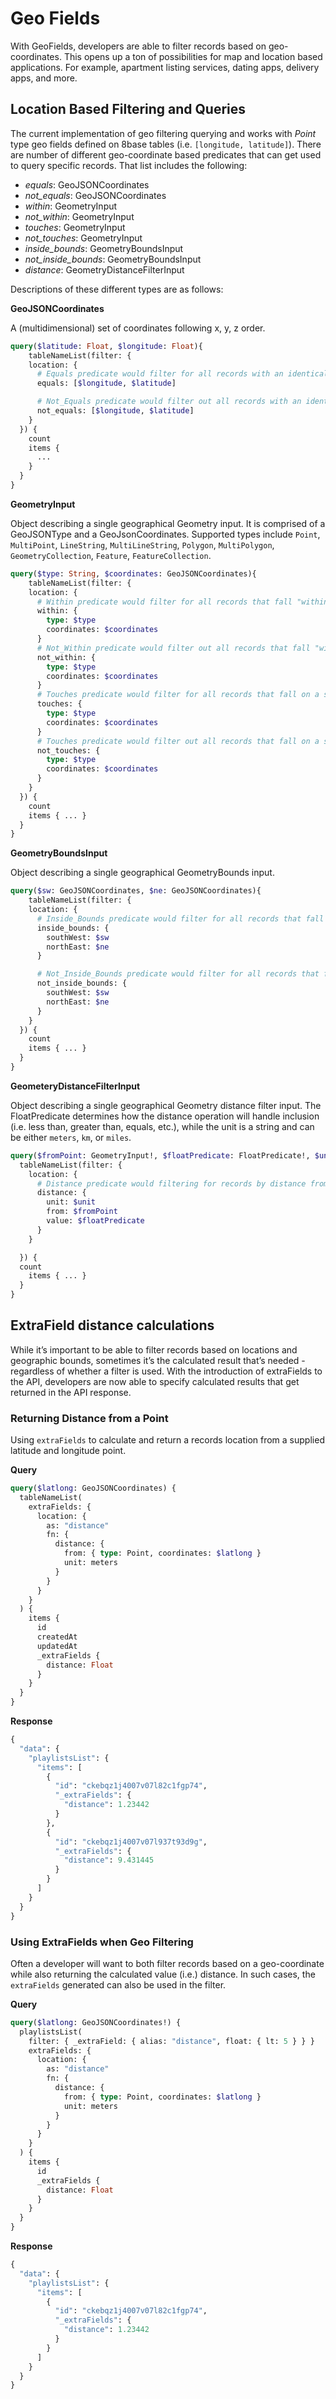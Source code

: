 # Geo Fields

With GeoFields, developers are able to filter records based on geo-coordinates. This opens up a ton of possibilities for map and location based applications. For example, apartment listing services, dating apps, delivery apps, and more.

## Location Based Filtering and Queries

The current implementation of geo filtering querying and works with _Point_ type geo fields defined on 8base tables (i.e. `[longitude, latitude]`). There are number of different geo-coordinate based predicates that can get used to query specific records. That list includes the following:

- *equals*: GeoJSONCoordinates
- *not_equals*: GeoJSONCoordinates
- *within*: GeometryInput
- *not_within*: GeometryInput
- *touches*: GeometryInput
- *not_touches*: GeometryInput
- *inside_bounds*: GeometryBoundsInput
- *not_inside_bounds*: GeometryBoundsInput
- *distance*: GeometryDistanceFilterInput

Descriptions of these different types are as follows:

**GeoJSONCoordinates**

A (multidimensional) set of coordinates following x, y, z order.

```graphql
query($latitude: Float, $longitude: Float){
	tableNameList(filter: {
    location: {
      # Equals predicate would filter for all records with an identical location lat/lon location.
      equals: [$longitude, $latitude]

      # Not_Equals predicate would filter out all records with an identical location lat/lon location.
      not_equals: [$longitude, $latitude]
    }
  }) {
    count
    items {
      ...
    }
  }
}
```

**GeometryInput**

Object describing a single geographical Geometry input. It is comprised of a GeoJSONType and a GeoJsonCoordinates. Supported types include `Point`, `MultiPoint`, `LineString`, `MultiLineString`, `Polygon`, `MultiPolygon`, `GeometryCollection`, `Feature`, `FeatureCollection`.

```graphql
query($type: String, $coordinates: GeoJSONCoordinates){
	tableNameList(filter: {
    location: {
      # Within predicate would filter for all records that fall "within" specified boundary
      within: {
        type: $type
        coordinates: $coordinates
      }
      # Not_Within predicate would filter out all records that fall "within" specified boundary
      not_within: {
        type: $type
        coordinates: $coordinates
      }
      # Touches predicate would filter for all records that fall on a specified boundary
      touches: {
        type: $type
        coordinates: $coordinates
      }
      # Touches predicate would filter out all records that fall on a specified boundary
      not_touches: {
        type: $type
        coordinates: $coordinates
      }
    }
  }) {
    count
    items { ... }
  }
}
```

**GeometryBoundsInput**

Object describing a single geographical GeometryBounds input.

```graphql
query($sw: GeoJSONCoordinates, $ne: GeoJSONCoordinates){
	tableNameList(filter: {
    location: {
      # Inside_Bounds predicate would filter for all records that fall "within" south west / north east bounds.
      inside_bounds: {
        southWest: $sw
        northEast: $ne
      }

      # Not_Inside_Bounds predicate would filter for all records that fall "within" south west / north east bounds.
      not_inside_bounds: {
        southWest: $sw
        northEast: $ne
      }
    }
  }) {
    count
    items { ... }
  }
}
```

**GeometeryDistanceFilterInput**

Object describing a single geographical Geometry distance filter input. The FloatPredicate determines how the distance operation will handle inclusion (i.e. less than, greater than, equals, etc.), while the unit is a string and can be either `meters`, `km`, or `miles`.

```graphql
query($fromPoint: GeometryInput!, $floatPredicate: FloatPredicate!, $unit: DistanceUnitType){
  tableNameList(filter: {
    location: {
      # Distance predicate would filtering for records by distance from a supplied Point.
      distance: {
        unit: $unit
        from: $fromPoint
        value: $floatPredicate
      }
    }

  }) {
  count
    items { ... }
  }
}
```

## ExtraField distance calculations

While it’s important to be able to filter records based on locations and geographic bounds, sometimes it’s the calculated result that’s needed - regardless of whether a filter is used. With the introduction of extraFields to the API, developers are now able to specify calculated results that get returned in the API response.

### Returning Distance from a Point

Using `extraFields` to calculate and return a records location from a supplied latitude and longitude point.

**Query**

```graphql
query($latlong: GeoJSONCoordinates) {
  tableNameList(
    extraFields: {
      location: {
        as: "distance"
        fn: {
          distance: {
            from: { type: Point, coordinates: $latlong }
            unit: meters
          }
        }
      }
    }
  ) {
    items {
      id
      createdAt
      updatedAt
      _extraFields {
        distance: Float
      }
    }
  }
}
```

**Response**

```graphql
{
  "data": {
    "playlistsList": {
      "items": [
        {
          "id": "ckebqz1j4007v07l82c1fgp74",
          "_extraFields": {
            "distance": 1.23442
          }
        },
        {
          "id": "ckebqz1j4007v07l937t93d9g",
          "_extraFields": {
            "distance": 9.431445
          }
        }
      ]
    }
  }
}
```

### Using ExtraFields when Geo Filtering

Often a developer will want to both filter records based on a geo-coordinate while also returning the calculated value (i.e.) distance. In such cases, the `extraFields` generated can also be used in the filter.

**Query**

```graphql
query($latlong: GeoJSONCoordinates!) {
  playlistsList(
    filter: { _extraField: { alias: "distance", float: { lt: 5 } } }
    extraFields: {
      location: {
        as: "distance"
        fn: {
          distance: {
            from: { type: Point, coordinates: $latlong }
            unit: meters
          }
        }
      }
    }
  ) {
    items {
      id
      _extraFields {
        distance: Float
      }
    }
  }
}
```

**Response**

```graphql
{
  "data": {
    "playlistsList": {
      "items": [
        {
          "id": "ckebqz1j4007v07l82c1fgp74",
          "_extraFields": {
            "distance": 1.23442
          }
        }
      ]
    }
  }
}
```
